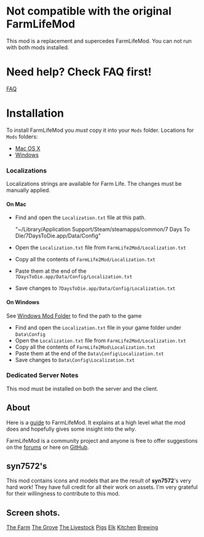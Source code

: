 # Not compatible with the original FarmLifeMod

This mod is a replacement and supercedes FarmLifeMod. You can not run with both mods installed. 

# Need help? Check FAQ first!

[FAQ](https://github.com/stasis78/FarmLife2Mod/blob/master/FAQs.md)

# Installation

To install FarmLifeMod you *must* copy it into your `Mods` folder. Locations for `Mods` folders:

- [Mac OS X](https://7daystodie.com/forums/showthread.php?101570-modlets-on-Mac)
- [Windows](https://7daystodie.gamepedia.com/How_to_Install_Modlets)

### Localizations

Localizations strings are available for Farm Life. The changes must be manually applied.

#### On Mac

- Find and open the `Localization.txt` file at this path.

    "~/Library/Application Support/Steam/steamapps/common/7 Days To Die/7DaysToDie.app/Data/Config"
    
- Open the `Localization.txt` file from `FarmLife2Mod/Localization.txt`
- Copy all the contents of `FarmLife2Mod/Localization.txt`
- Paste them at the end of the `7DaysToDie.app/Data/Config/Localization.txt`
- Save changes to `7DaysToDie.app/Data/Config/Localization.txt`


#### On Windows

See [Windows Mod Folder](https://7daystodie.gamepedia.com/How_to_Install_Modlets) to find the path to the game

- Find and open the `Localization.txt` file in your game folder under `Data\Config`
- Open the `Localization.txt` file from `FarmLife2Mod/Localization.txt`
- Copy all the contents of `FarmLife2Mod\Localization.txt`
- Paste them at the end of the `Data\Config\Localization.txt`
- Save changes to `Data\Config\Localization.txt`


### Dedicated Server Notes

This mod must be installed on both the server and the client.


## About

Here is a [guide](https://github.com/stasis78/FarmLife2Mod/blob/master/FarmLifeMod.md) to FarmLifeMod. It explains at a high level what the mod does and hopefully gives some insight into the *why*.

FarmLifeMod is a community project and anyone is free to offer suggestions on the [forums](https://7daystodie.com/forums/showthread.php?111581-Farm-Life-v2) or here on [GitHub](https://github.com/stasis78/FarmLife2Mod/issues).

## syn7572's

This mod contains icons and models that are the result of **syn7572**'s very hard work! They have full credit for all their work on assets. I'm very grateful for their willingness to contribute to this mod.

## Screen shots.

[The Farm](https://drive.google.com/file/d/1lN027djZiscSnSOuCTJoDCvDI_2llFxM/view?usp=sharing)
[The Grove](https://drive.google.com/file/d/145SUfY5RxpymVXxiTxmZX0OPUpXSXNdk/view?usp=sharing)
[The Livestock](https://drive.google.com/file/d/1gj4b44namu-S85KMYd2ITd1eZCoQYaej/view?usp=sharing)
[Pigs](https://drive.google.com/file/d/1TKhTuZncOzPsSr6kPpUOMa0JbJ1mwlmB/view?usp=sharing)
[Elk](https://drive.google.com/file/d/10oxLYsd-2QhafIrS84lOoKW6HSRhd27c/view?usp=sharing)
[Kitchen](https://drive.google.com/file/d/15aWlZG_LPG_eG5yERVekNF5K3V1jR-a5/view?usp=sharing)
[Brewing](https://drive.google.com/file/d/1kdN4Vdh12GmNVcfribBdOXVi2FNbSMsO/view?usp=sharing)
